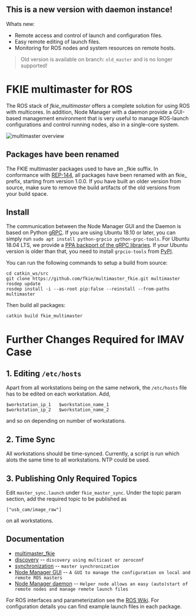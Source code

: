 ## This is a new version with daemon instance!

Whats new:

 * Remote access and control of launch and configuration files.
 * Easy remote editing of launch files.
 * Monitoring for ROS nodes and system resources on remote hosts.

> Old version is available on branch: `old_master` and is no longer supported!

# FKIE multimaster for ROS

The ROS stack of *fkie_multimaster* offers a complete solution for using ROS with multicores.
In addition, Node Manager with a daemon provide a GUI-based management environment that is very useful to manage ROS-launch configurations and control running nodes, also in a single-core system.

![multimaster overview](multimaster_overview.png)

## Packages have been renamed

The FKIE multimaster packages used to have an \_fkie suffix. In conformance with [REP-144](http://www.ros.org/reps/rep-0144.html), all packages have been renamed with an fkie\_ prefix, starting from version 1.0.0.
If you have built an older version from source, make sure to remove the build artifacts of the old versions from your build space.

## Install

The communication between the Node Manager GUI and the Daemon is based on Python [gRPC](https://grpc.io/). If you are using Ubuntu 18.10 or later, you can simply run `sudo apt install python-grpcio python-grpc-tools`. For Ubuntu 18.04 LTS, we provide a [PPA backport of the gRPC libraries](https://launchpad.net/~roehling/+archive/ubuntu/grpc). If your Ubuntu version is older than that, you need to install `grpcio-tools` from [PyPI](https://pypi.org/project/grpcio-tools/).

You can run the following commands to setup a build from source:

```
cd catkin_ws/src
git clone https://github.com/fkie/multimaster_fkie.git multimaster
rosdep update
rosdep install -i --as-root pip:false --reinstall --from-paths multimaster
```

Then build all packages:
```
catkin build fkie_multimaster
```

# Further Changes Required for IMAV Case

## 1. Editing `/etc/hosts`

Apart from all workstations being on the same network, the `/etc/hosts` file has to be edited on each workstation. Add,

```
$workstation_ip_1   $workstation_name_1
$workstation_ip_2   $workstation_name_2
```
and so on depending on number of workstations.

## 2. Time Sync

All workstations should be time-synced. Currently, a script is run which alots the same time to all workstations. NTP could be used.

## 3. Publishing Only Required Topics

Edit `master_sync.launch` under `fkie_master_sync`. Under the topic param section, add the required topic to be published as
```
["usb_cam/image_raw"]
```
on all workstations.

## Documentation

* [multimaster\_fkie](http://fkie.github.io/multimaster_fkie)
* [discovery](http://fkie.github.io/multimaster_fkie/master_discovery.html) -- `discovery using multicast or zeroconf`
* [synchronization](http://fkie.github.io/multimaster_fkie/master_sync.html) -- `master synchronization`
* [Node Manager GUI](http://fkie.github.io/multimaster_fkie/node_manager.html) -- `A GUI to manage the configuration on local and remote ROS masters`
* [Node Manager daemon](http://fkie.github.io/multimaster_fkie/node_manager_daemon.html) -- `Helper node allows an easy (auto)start of remote nodes and manage remote launch files`

For ROS interfaces and parameterization see the [ROS Wiki](http://www.ros.org/wiki/multimaster_fkie). For configuration details you can find example launch files in each package.

